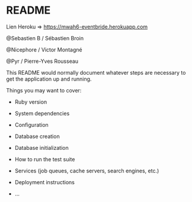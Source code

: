 # README


Lien Heroku => https://mwah6-eventbride.herokuapp.com

@Sebastien B / Sébastien Broin

@Nicephore / Victor Montagné 

@Pyr / Pierre-Yves Rousseau 


This README would normally document whatever steps are necessary to get the
application up and running.

Things you may want to cover:

* Ruby version

* System dependencies

* Configuration

* Database creation

* Database initialization

* How to run the test suite

* Services (job queues, cache servers, search engines, etc.)

* Deployment instructions

* ...
